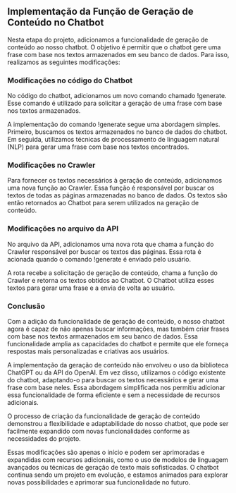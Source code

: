 ## Implementação da Função de Geração de Conteúdo no Chatbot

Nesta etapa do projeto, adicionamos a funcionalidade de geração de conteúdo ao nosso chatbot. O objetivo é permitir que o chatbot gere uma frase com base nos textos armazenados em seu banco de dados. Para isso, realizamos as seguintes modificações:
### Modificações no código do Chatbot

No código do chatbot, adicionamos um novo comando chamado !generate. Esse comando é utilizado para solicitar a geração de uma frase com base nos textos armazenados.

A implementação do comando !generate segue uma abordagem simples. Primeiro, buscamos os textos armazenados no banco de dados do chatbot. Em seguida, utilizamos técnicas de processamento de linguagem natural (NLP) para gerar uma frase com base nos textos encontrados.
### Modificações no Crawler

Para fornecer os textos necessários à geração de conteúdo, adicionamos uma nova função ao Crawler. Essa função é responsável por buscar os textos de todas as páginas armazenadas no banco de dados. Os textos são então retornados ao Chatbot para serem utilizados na geração de conteúdo.
### Modificações no arquivo da API

No arquivo da API, adicionamos uma nova rota que chama a função do Crawler responsável por buscar os textos das páginas. Essa rota é acionada quando o comando !generate é enviado pelo usuário.

A rota recebe a solicitação de geração de conteúdo, chama a função do Crawler e retorna os textos obtidos ao Chatbot. O Chatbot utiliza esses textos para gerar uma frase e a envia de volta ao usuário.
### Conclusão

Com a adição da funcionalidade de geração de conteúdo, o nosso chatbot agora é capaz de não apenas buscar informações, mas também criar frases com base nos textos armazenados em seu banco de dados. Essa funcionalidade amplia as capacidades do chatbot e permite que ele forneça respostas mais personalizadas e criativas aos usuários.

A implementação da geração de conteúdo não envolveu o uso da biblioteca ChatGPT ou da API do OpenAI. Em vez disso, utilizamos o código existente do chatbot, adaptando-o para buscar os textos necessários e gerar uma frase com base neles. Essa abordagem simplificada nos permitiu adicionar essa funcionalidade de forma eficiente e sem a necessidade de recursos adicionais.

O processo de criação da funcionalidade de geração de conteúdo demonstrou a flexibilidade e adaptabilidade do nosso chatbot, que pode ser facilmente expandido com novas funcionalidades conforme as necessidades do projeto.

Essas modificações são apenas o início e podem ser aprimoradas e expandidas com recursos adicionais, como o uso de modelos de linguagem avançados ou técnicas de geração de texto mais sofisticadas. O chatbot continua sendo um projeto em evolução, e estamos animados para explorar novas possibilidades e aprimorar sua funcionalidade no futuro.

